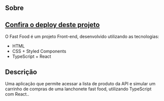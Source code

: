 ## Sobre

<h2><a href ="fast-food-react-typescript-edvanrodriguesdev.vercel.app">Confira o deploy deste projeto</a></h2>

O Fast Food é um projeto Front-end, desenvolvido utilizando as tecnologias:
- HTML
- CSS + Styled Components
- TypeScript + React

## Descrição
Uma aplicação que permite acessar a lista de produto da API e simular um carrinho de compras de uma lanchonete fast food, utilizando TypeScript com React..
